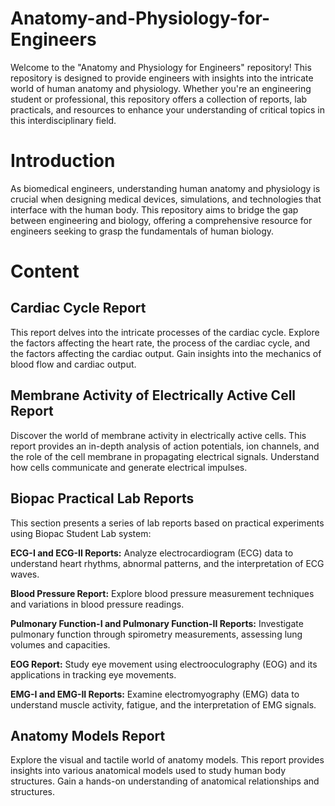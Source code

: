 # Anatomy-and-Physiology-for-Engineers
Welcome to the "Anatomy and Physiology for Engineers" repository! This repository is designed to provide engineers with insights into the intricate world of human anatomy and physiology. Whether you're an engineering student or professional, this repository offers a collection of reports, lab practicals, and resources to enhance your understanding of critical topics in this interdisciplinary field.

# Introduction
As biomedical engineers, understanding human anatomy and physiology is crucial when designing medical devices, simulations, and technologies that interface with the human body. This repository aims to bridge the gap between engineering and biology, offering a comprehensive resource for engineers seeking to grasp the fundamentals of human biology.

# Content
## Cardiac Cycle Report
This report delves into the intricate processes of the cardiac cycle. Explore the factors affecting the heart rate, the process of the cardiac cycle, and the factors affecting the cardiac output. Gain insights into the mechanics of blood flow and cardiac output.

## Membrane Activity of Electrically Active Cell Report
Discover the world of membrane activity in electrically active cells. This report provides an in-depth analysis of action potentials, ion channels, and the role of the cell membrane in propagating electrical signals. Understand how cells communicate and generate electrical impulses.

## Biopac Practical Lab Reports
This section presents a series of lab reports based on practical experiments using Biopac Student Lab system:

**ECG-I and ECG-II Reports:** Analyze electrocardiogram (ECG) data to understand heart rhythms, abnormal patterns, and the interpretation of ECG waves.

**Blood Pressure Report:** Explore blood pressure measurement techniques and variations in blood pressure readings.

**Pulmonary Function-I and Pulmonary Function-II Reports:** Investigate pulmonary function through spirometry measurements, assessing lung volumes and capacities.

**EOG Report:** Study eye movement using electrooculography (EOG) and its applications in tracking eye movements.

**EMG-I and EMG-II Reports:** Examine electromyography (EMG) data to understand muscle activity, fatigue, and the interpretation of EMG signals.

## Anatomy Models Report
Explore the visual and tactile world of anatomy models. This report provides insights into various anatomical models used to study human body structures. Gain a hands-on understanding of anatomical relationships and structures.
